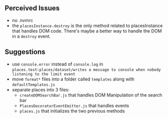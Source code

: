 ## Perceived Issues
- no .nvmrc
- the `placesInstance.destroy` is the only method related to placesInstance that handles DOM code.
There's maybe a better way to handle the DOM in a `destroy` event.

## Suggestions
- use `console.error` instead of `console.log` in
`places.test:places/dataset/writes a message to console when nobody listening to the limit event`
- move `format*` files into a folder called `templates` along with `defaultTemplates.js`
- separate places into 3 files:
  - `createDOMSearchBar.js` that handles DOM Manipulation of the search bar
  - `PlacesDecoratorEventEmitter.js` that handles events
  - `places.js` that initializes the two previous methods